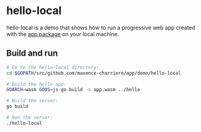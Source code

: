 # hello-local

hello-local is a demo that shows how to run a progressive web app created with the [app package](https://github.com/maxence-charriere/app) on your local machine.

## Build and run

```sh
# Go to the hello-local directory:
cd $GOPATH/src/github.com/maxence-charriere/app/demo/hello-local

# Build the hello app:
GOARCH=wasm GOOS=js go build -o app.wasm ../hello

# Build the server:
go build

# Run the server:
./hello-local
```
